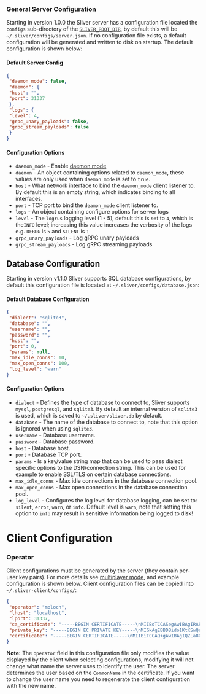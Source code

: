 ### General Server Configuration

Starting in version 1.0.0 the Sliver server has a configuration file located the `configs` sub-directory of the [`SLIVER_ROOT_DIR`](/docs?name=Environment+Variables), by default this will be `~/.sliver/configs/server.json`. If no configuration file exists, a default configuration will be generated and written to disk on startup. The default configuration is shown below:

#### Default Server Config

```json
{
 "daemon_mode": false,
 "daemon": {
 "host": "",
 "port": 31337
 },
 "logs": {
 "level": 4,
 "grpc_unary_payloads": false,
 "grpc_stream_payloads": false
 }
}
```

#### Configuration Options

- `daemon_mode` - Enable [daemon mode](/docs?nameaemon+Mode)
- `daemon` - An object containing options related to `daemon_mode`, these values are only used when `daemon_mode` is set to `true`.
 - `host` - What network interface to bind the `daemon_mode` client listener to. By default this is an empty string, which indicates binding to all interfaces.
 - `port` - TCP port to bind the `deamon_mode` client listener to.
- `logs` - An object containing configure options for server logs
 - `level` - The `logrus` logging level (1 - 5), default this is set to `4`, which is the`INFO` level; increasing this value increases the verbosity of the logs e.g. `DEBUG` is `5` and `SILENT` is `1`
 - `grpc_unary_payloads` - Log gRPC unary payloads
 - `grpc_stream_payloads` - Log gRPC streaming payloads

## Database Configuration

Starting in version v1.1.0 Sliver supports SQL database configurations, by default this configuration file is located at `~/.sliver/configs/database.json`:

#### Default Database Configuration

```json
{
 "dialect": "sqlite3",
 "database": "",
 "username": "",
 "password": "",
 "host": "",
 "port": 0,
 "params": null,
 "max_idle_conns": 10,
 "max_open_conns": 100,
 "log_level": "warn"
}
```

#### Configuration Options

- `dialect` - Defines the type of database to connect to, Sliver supports `mysql`, `postgresql`, and `sqlite3`. By default an internal version of `sqlite3` is used, which is saved to `~/.sliver/sliver.db` by default.
- `database` - The name of the database to connect to, note that this option is ignored when using `sqlite3`.
- `username` - Database username.
- `password` - Database password.
- `host` - Database host.
- `port` - Database TCP port.
- `params` - Is a key/value string map that can be used to pass dialect specific options to the DSN/connection string. This can be used for example to enable SSL/TLS on certain database connections.
- `max_idle_conns` - Max idle connections in the database connection pool.
- `max_open_conns` - Max open connections in the database connection pool.
- `log_level` - Configures the log level for database logging, can be set to: `silent`, `error`, `warn`, or `info`. Default level is `warn`, note that setting this option to `info` may result in sensitive information being logged to disk!

# Client Configuration

### Operator

Client configurations must be generated by the server (they contain per-user key pairs). For more details see [multiplayer mode](/docs?name=Multi-player+Mode), and example configuration is shown below. Client configuration files can be copied into `~/.sliver-client/configs/`:

```json
{
 "operator": "moloch",
 "lhost": "localhost",
 "lport": 31337,
 "ca_certificate": "-----BEGIN CERTIFICATE-----\nMIIBoTCCASegAwIBAgIRAPhwFTptJKJM4Bef71nA29YwCgYIKoZIzj0EAwMwCzEJ\nMAcGA1UEChMAMB4XDTIwMDExNDIyNTY1NloXDTIzMDExMzIyNTY1NlowCzEJMAcG\nA1UEChMAMHYwEAYHKoZIzj0CAQYFK4EEACIDYgAEmvGJZ8zDqLxge2PfhK1QcdOi\n6kEV8vgz/S1fSiU9h21JDVaX+FFhG2cYIzr1Q3zE2Ml+pUdnwUSk24pFFTUhjlsO\n4H2YQC/W46DXSa8VQdvpfDaTPYLzXuBhsdVcn2rdo08wTTAOBgNVHQ8BAf8EBAMC\nAqQwHQYDVR0lBBYwFAYIKwYBBQUHAwEGCCsGAQUFBwMCMA8GA1UdEwEB/wQFMAMB\nAf8wCwYDVR0RBAQwAoIAMAoGCCqGSM49BAMDA2gAMGUCMQDOj0sVrVoJSkN4qiqn\nS9wMFNeVOZ+5TVZOOpTn19nc4C/wq9jwdYRHW1dlmvWu2LMCMCm2y1TkaWLa/i4t\nArTCIiCmNVRxAR1xFsWama9yv7wFY0+5xKS7W944418v0jYJKA==\n-----END CERTIFICATE-----\n",
 "private_key": "-----BEGIN EC PRIVATE KEY-----\nMIGkAgEBBDBido1KtKSwQah/WIoGkDZDX2WPXdexUVAmi0tf6Pd9vK5pfpt2II+n\n8BqkV0ifyjugBwYFK4EEACKhZANiAATHATh7e8uX/MN5mokguQf4ywXgTaihYD//\nyraEUcZAYsrCtDHmdAH356GPrxlPSpwyWhFV3fIQJKI2Hf/mAd3wqCGQQzq5Mt\ncM0B36+vP9wOGsTI/tc32+0glRZoxo8=\n-----END EC PRIVATE KEY-----\n",
 "certificate": "-----BEGIN CERTIFICATE-----\nMIIBiTCCAQ+gAwIBAgIQZLa8QUXWDnuht3G9+g9yKTAKBggqhkjOPQQDAzALMQkw\nBwYDVQQKEwAwHhcNMTkwNzIyMjE1MzAzWhcNMjIwNzIxMjE1MzAzWjAcMQkwBwYD\nVQQKEwAxDzANBgNVBAMTBm1vbG9jaDB2MBAGByqGSM49AgEGBSuBBAAiA2IABMcB\nOHt7y5f8w3maiSC5B/jLBeBNqKFgP//KtoRRxkBiysK0MeZ0AffnoY+vGU9KnDJa\nEVXd8hAkojYd//z+YB3fCoIZBDOrky1wzQHfr63A4axMj+1zfb7SCVFmjGj6Mn\nMCUwDgYDVR0PAQH/BAQDAgWgMBMGA1UdJQQMMAoGCCsGAQUFBwMCMAoGCCqGSM49\nBAMDA2gAMGUCMH0hbeghZfMkhp9Wf2a7eqj8IruwKH6vQql/6nxQ8aunfCUUxWo8\nOrxxaqp+bGCCCQIxAK5Icqww8m9llhprfzENaFZUCkpyvBMm9EB8B69SBFBHcVFm\n7bqHjFFMH39g2JCy9Q==\n-----END CERTIFICATE-----\n"
}
```

**Note:** The `operator` field in this configuration file only modifies the value displayed by the client when selecting configurations, modifying it will not change what name the server uses to identify the user. The server determines the user based on the `CommonName` in the certificate. If you want to change the user name you need to regenerate the client configuration with the new name.
